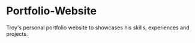 # Portfolio-Website
Troy's personal portfolio website to showcases his skills, experiences and projects.
